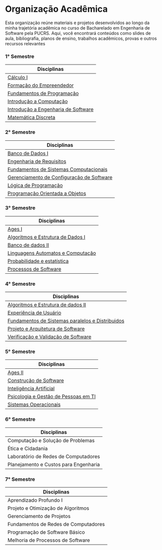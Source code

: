 # Organização Acadêmica

Esta organização reúne materiais e projetos desenvolvidos ao longo da minha trajetória acadêmica no curso de Bacharelado em Engenharia de Software pela PUCRS.
Aqui, você encontrará conteúdos como slides de aula, bibliografia, planos de ensino, trabalhos acadêmicos, provas e outros recursos relevantes

### 1° Semestre  

| **Disciplinas**                                  |
|-------------------------------------------------|
| [Cálculo I](https://github.com/Augusto-Baldino-Pucrs/Calculo_I)                                       |
| [Formação do Empreendedor](https://github.com/Augusto-Baldino-Pucrs/Formacao_do_Empreendedor)                        |
| [Fundamentos de Programação](https://github.com/Augusto-Baldino-Pucrs/Fundamentos_de_Programacao)                      |
| [Introdução a Computação](https://github.com/Augusto-Baldino-Pucrs/Introducao_a_Computacao)                    |
| [Introdução a Engenharia de Software](https://github.com/Augusto-Baldino-Pucrs/Introducao_a_Engenharia_de_Software)             |
| [Matemática Discreta](https://github.com/Augusto-Baldino-Pucrs/Matematica_Discreta)                             |

### 2° Semestre  

| **Disciplinas**                                  |
|-------------------------------------------------|
| [Banco de Dados I](https://github.com/Augusto-Baldino-Pucrs/Banco_de_Dados_I)                               |
| [Engenharia de Requisitos](https://github.com/Augusto-Baldino-Pucrs/Engenharia_de_Requisitos)                        |
| [Fundamentos de Sistemas Computacionais](https://github.com/Augusto-Baldino-Pucrs/Fundamentos_de_Sistemas_Computacionais)          |
| [Gerenciamento de Configuração de Software](https://github.com/Augusto-Baldino-Pucrs/Gerenciamento_de_Configuracao_de_Software)       |
| [Lógica de Programação](https://github.com/Augusto-Baldino-Pucrs/Logica_de_Programacao)                           |
| [Programação Orientada a Objetos](https://github.com/Augusto-Baldino-Pucrs/Programacao_Orientada_a_Objetos)                 |

### 3° Semestre  

| **Disciplinas**                                  |
|-------------------------------------------------|
| [Ages I](https://github.com/Augusto-Baldino-Pucrs/Ages_I)                                          |
| [Algoritmos e Estrutura de Dados I](https://github.com/Augusto-Baldino-Pucrs/Algoritmos_e_Estrutura_de_Dados_I)               |
| [Banco de dados II](https://github.com/Augusto-Baldino-Pucrs/Banco_de_Dados_II)                               |
| [Linguagens Automatos e Computação](https://github.com/Augusto-Baldino-Pucrs/Linguagens_Automatos_e_Computacao)               |
| [Probabilidade e estatística](https://github.com/Augusto-Baldino-Pucrs/Probabilidade_e_Estatistica)                     |
| [Processos de Software](https://github.com/Augusto-Baldino-Pucrs/Processos_de_Software)                           |

### 4° Semestre  

| **Disciplinas**                                  |
|-------------------------------------------------|
| [Algoritmos e Estrutura de dados II](https://github.com/Augusto-Baldino-Pucrs/Algoritmos_e_Estrutura_de_Dados_II)              |
| [Experiência de Usuário](https://github.com/Augusto-Baldino-Pucrs/Experiencia_de_Usuario)                          |
| [Fundamentos de Sistemas paralelos e Distribuidos](https://github.com/Augusto-Baldino-Pucrs/Fundamentos_de_Sistemas_Paralelos_e_Distribuidos)|
| [Projeto e Arquitetura de Software](https://github.com/Augusto-Baldino-Pucrs/Projeto_e_Arquitetura_de_Software)               |
| [Verificação e Validação de Software](https://github.com/Augusto-Baldino-Pucrs/Verificacao_e_Validacao_de_Software)             |

### 5° Semestre  

| **Disciplinas**                                  |
|-------------------------------------------------|
| [Ages II](https://github.com/Augusto-Baldino-Pucrs/Ages_II)                                         |
| [Construção de Software](https://github.com/Augusto-Baldino-Pucrs/Construcao_de_Software)                          |
| [Inteligência Artificial](https://github.com/Augusto-Baldino-Pucrs/Inteligencia_Artificial)                         |
| [Psicologia e Gestão de Pessoas em TI](https://github.com/Augusto-Baldino-Pucrs/Psicologia_e_Gestao_de_Pessoas_em_TI)            |
| [Sistemas Operacionais](https://github.com/Augusto-Baldino-Pucrs/Sistemas_Operacionais)                           |

### 6° Semestre  

| **Disciplinas**                                  |
|-------------------------------------------------|
| Computação e Solução de Problemas               |
| Ética e Cidadania                               |
| Laboratório de Redes de Computadores            |
| Planejamento e Custos para Engenharia           |

### 7° Semestre  

| **Disciplinas**                                  |
|-------------------------------------------------|
| Aprendizado Profundo I                          |
| Projeto e Otimização de Algoritmos              |
| Gerenciamento de Projetos                       |
| Fundamentos de Redes de Computadores            |
| Programação de Software Básico                  |
| Melhoria de Processos de Software               |


